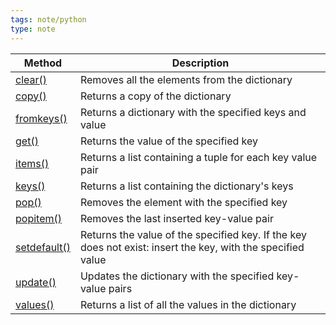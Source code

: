 ```yaml
---
tags: note/python
type: note
---
```

| Method                                                                         | Description                                                                                                 |
| ------------------------------------------------------------------------------ | ----------------------------------------------------------------------------------------------------------- |
| [clear()](https://www.w3schools.com/python/ref_dictionary_clear.asp)           | Removes all the elements from the dictionary                                                                |
| [copy()](https://www.w3schools.com/python/ref_dictionary_copy.asp)             | Returns a copy of the dictionary                                                                            |
| [fromkeys()](https://www.w3schools.com/python/ref_dictionary_fromkeys.asp)     | Returns a dictionary with the specified keys and value                                                      |
| [get()](https://www.w3schools.com/python/ref_dictionary_get.asp)               | Returns the value of the specified key                                                                      |
| [items()](https://www.w3schools.com/python/ref_dictionary_items.asp)           | Returns a list containing a tuple for each key value pair                                                   |
| [keys()](https://www.w3schools.com/python/ref_dictionary_keys.asp)             | Returns a list containing the dictionary's keys                                                             |
| [pop()](https://www.w3schools.com/python/ref_dictionary_pop.asp)               | Removes the element with the specified key                                                                  |
| [popitem()](https://www.w3schools.com/python/ref_dictionary_popitem.asp)       | Removes the last inserted key-value pair                                                                    |
| [setdefault()](https://www.w3schools.com/python/ref_dictionary_setdefault.asp) | Returns the value of the specified key. If the key does not exist: insert the key, with the specified value |
| [update()](https://www.w3schools.com/python/ref_dictionary_update.asp)         | Updates the dictionary with the specified key-value pairs                                                   |
| [values()](https://www.w3schools.com/python/ref_dictionary_values.asp)         | Returns a list of all the values in the dictionary                                                          |
